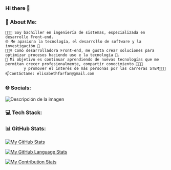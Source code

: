 ### Hi there 👋

### 💫 About Me:
    👩🏻‍💻 Soy bachiller en ingeniería de sistemas, especializada en desarrollo Front-end.
    🤓 Me apasiona la tecnología, el desarrollo de software y la investigación 🦾
    💁🏻‍♀️ Como desarrolladora Front-end, me gusta crear soluciones para optimizar procesos haciendo uso e la tecnología 📲.
    💛 Mi objetivo es continuar aprendiendo de nuevas tecnologías que me permitan crecer profesionalmente, compartir conocimiento 👩🏻‍🏫 
            y promover el interés de más personas por las carreras STEM👩🏻‍💻
    📫Contáctame: elisabethfarfan@gmail.com

### 🌐 Socials:
  
  <image src="https://user-images.githubusercontent.com/12961803/193822149-e3dae874-0078-42df-a64e-5a858d8de563.png" alt="Descripción de la imagen" with="10px">
    
       
### 💻 Tech Stack:

       
        
       

### 📊 GitHub Stats:

[![My GitHub Stats](https://github-readme-stats.vercel.app/api/?username=elisabethfarfan&count_private=true&theme=react&showicons=true)]()

[![My GitHub Language Stats](https://github-readme-stats.vercel.app/api/top-langs/?username=elisabethfarfan&langs_count=5&theme=react)]()

[![My Contribution Stats](https://github-contribution-stats.vercel.app/api/?username=elisabethfarfan)](https://github.com/elisabethfarfan/github-contribution-stats/)
<!--
**elisabethfarfan/elisabethfarfan** is a ✨ _special_ ✨ repository because its `README.md` (this file) appears on your GitHub profile.

Here are some ideas to get you started:

- 🔭 I’m currently working on ...
- 🌱 I’m currently learning ...
- 👯 I’m looking to collaborate on ...
- 🤔 I’m looking for help with ...
- 💬 Ask me about ...
- 📫 How to reach me: ...
- 😄 Pronouns: ...
- ⚡ Fun fact: ...
-->

